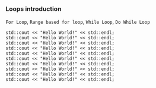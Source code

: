 ### Loops introduction

`For Loop`, `Range based for loop`, `While Loop`, `Do While Loop`

	std::cout << "Hello World!" << std::endl;
	std::cout << "Hello World!" << std::endl;
	std::cout << "Hello World!" << std::endl;
	std::cout << "Hello World!" << std::endl;
	std::cout << "Hello World!" << std::endl;
	std::cout << "Hello World!" << std::endl;
	std::cout << "Hello World!" << std::endl;
	std::cout << "Hello World!" << std::endl;
	std::cout << "Hello World!" << std::endl;
	std::cout << "Hello World!" << std::endl;